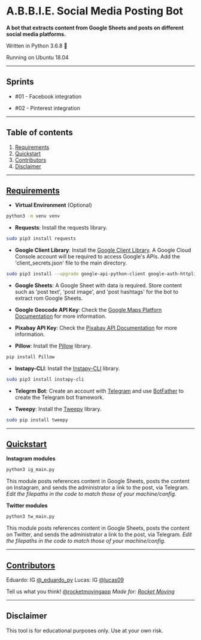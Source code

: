 # A.B.B.I.E. Social Media Posting Bot

**A bot that extracts content from Google Sheets and posts on different social media platforms.**

Written in Python 3.6.8 🐍

Running on Ubuntu 18.04

---

## Sprints

* #01 - Facebook integration

* #02 - Pinterest integration

---

## Table of contents

1. [Requirements](https://github.com/rocketmovingapp/abbie_social_post_bot#requirements)
2. [Quickstart](https://github.com/rocketmovingapp/abbie_social_post_bot#quickstart)
3. [Contributors](https://github.com/rocketmovingapp/abbie_social_post_bot#contributors)
4. [Disclaimer](https://github.com/rocketmovingapp/abbie_social_post_bot#disclaimer)

---

## [Requirements](#requirements)

* <strong>Virtual Environment</strong> (Optional)
 ```bash
python3 -m venv venv
 ```

* <strong>Requests</strong>: Install the requests library.
 ```bash
sudo pip3 install requests
 ```

* <strong>Google Client Library</strong>: Install the [Google Client Library](https://developers.google.com/sheets/api). A Google Cloud Console account will be required to access Google's APIs. Add the 'client_secrets.json' file to the main directory.
 ```bash
sudo pip3 install --upgrade google-api-python-client google-auth-httplib2 google-auth-oauthlib
 ```

* <strong>Google Sheets</strong>: A Google Sheet with data is required. Store content such as 'post text', 'post image', and 'post hashtags' for the bot to extract rom Google Sheets.

* <strong>Google Geocode API Key</strong>: Check the [Google Maps Platforn Documentation](https://developers.google.com/maps/documentation/geocoding/start) for more information.

* <strong>Pixabay API Key</strong>: Check the [Pixabay API Documentation](https://pixabay.com/api/docs) for more information.

* <strong>Pillow</strong>: Install the [Pillow](https://www.pillow.readthedocs.io/en/stable) library.
```bash
pip install Pillow
```

* <strong>Instapy-CLI</strong>: Install the [Instapy-CLI](https://github.com/instagrambot/instapy-cli) library.
```bash
sudo pip3 install instapy-cli
```

* <strong>Telegrm Bot</strong>: Create an account with [Telegram](https://telegram.org/) and use [BotFather](https://telegram.me/botfather) to create the Telegram bot framework.

* <strong>Tweepy</strong>: Install the [Tweepy](https://www.tweepy.org) library.
```bash
sudo pip install tweepy
```

---

## [Quickstart](#quickstart)

**Instagram modules**

```bash
python3 ig_main.py
```
This module posts references content in Google Sheets, posts the content on Instagram, and sends the administrator a link to the post, via Telegram. 
*Edit the filepaths in the code to match those of your machine/config.*


**Twitter modules**

```bash
python3 tw_main.py
```
This module posts references content in Google Sheets, posts the content on Twitter, and sends the administrator a link to the post, via Telegram. 
*Edit the filepaths in the code to match those of your machine/config.*

---

## [Contributors](#contributors)

Eduardo: IG [@_eduardo_py](https://www.instagram.com/_eduardo_py)
Lucas: IG [@lucas09](https://www.instagram.com/lucas039)

Tell us what you think! [@rocketmovingapp](https://www.instagram.com/rocketmovingapp)
*Made for: [Rocket Moving](https://www.rocketmoving.app)*

---

## Disclaimer

This tool is for educational purposes only. Use at your own risk.